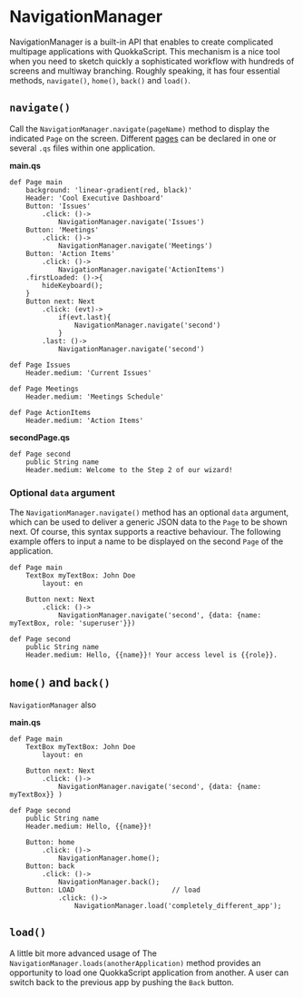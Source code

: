 # NavigationManager
NavigationManager is a built-in API that enables to create complicated multipage applications with QuokkaScript. This mechanism is a nice tool when you need to sketch quickly a sophisticated workflow with hundreds of screens and multiway branching. Roughly speaking, it has four essential methods, `navigate()`, `home()`, `back()` and `load()`.

## `navigate()`
Call the `NavigationManager.navigate(pageName)` method to display the indicated `Page` on the screen.  Different [pages](UI.Page) can be declared in one or several `.qs` files within one application. 

**main.qs**
```qs
def Page main
    background: 'linear-gradient(red, black)'
    Header: 'Cool Executive Dashboard'
    Button: 'Issues'
        .click: ()->
            NavigationManager.navigate('Issues')
    Button: 'Meetings'
        .click: ()->
            NavigationManager.navigate('Meetings')
    Button: 'Action Items'
        .click: ()->
            NavigationManager.navigate('ActionItems')
    .firstLoaded: ()->{
        hideKeyboard();
    }
    Button next: Next
        .click: (evt)->
            if(evt.last){
                NavigationManager.navigate('second')
            }
        .last: ()->
            NavigationManager.navigate('second')

def Page Issues
    Header.medium: 'Current Issues'

def Page Meetings
    Header.medium: 'Meetings Schedule'

def Page ActionItems
    Header.medium: 'Action Items'
```

**secondPage.qs**
```qs
def Page second
    public String name
    Header.medium: Welcome to the Step 2 of our wizard!
```
### Optional `data` argument
The `NavigationManager.navigate()` method has an optional `data` argument, which can be used to deliver a generic JSON data to the `Page` to be shown next. Of course, this syntax supports a reactive behaviour. The following example offers to input a name to be displayed on the second `Page` of the application.

```qs
def Page main
    TextBox myTextBox: John Doe
        layout: en

    Button next: Next
        .click: ()->
            NavigationManager.navigate('second', {data: {name: myTextBox, role: 'superuser'}})

def Page second
    public String name
    Header.medium: Hello, {{name}}! Your access level is {{role}}.
```

## `home()` and `back()`
`NavigationManager` also 

**main.qs**
```qs
def Page main
    TextBox myTextBox: John Doe
        layout: en

    Button next: Next
        .click: ()->
            NavigationManager.navigate('second', {data: {name: myTextBox}} )

def Page second
    public String name
    Header.medium: Hello, {{name}}!

    Button: home
        .click: ()->
            NavigationManager.home();
    Button: back
        .click: ()->
            NavigationManager.back();
    Button: LOAD                        // load 
            .click: ()->
                NavigationManager.load('completely_different_app');
```

## `load()`
A little bit more advanced usage of 
The `NavigationManager.loads(anotherApplication)` method provides an opportunity to load one QuokkaScript application from another. A user can switch back to the previous app by pushing the `Back` button. 
